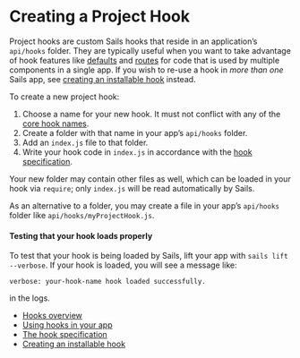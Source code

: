 # Creating a Project Hook

Project hooks are custom Sails hooks that reside in an application&rsquo;s `api/hooks` folder.  They are typically useful when you want to take advantage of hook features like [defaults](http://sailsjs.com/documentation/concepts/extending-sails/Hooks/hookspec/defaults.html) and [routes](http://sailsjs.com/documentation/concepts/extending-sails/Hooks/hookspec/routes.html) for code that is used by multiple components in a single app.  If you wish to re-use a hook in *more than one* Sails app, see [creating an installable hook](http://sailsjs.com/documentation/concepts/extending-sails/Hooks/installablehooks.html) instead.

To create a new project hook:

1. Choose a name for your new hook.  It must not conflict with any of the [core hook names](https://github.com/balderdashy/sails/blob/master/lib/app/configuration/default-hooks.js).
2. Create a folder with that name in your app&rsquo;s `api/hooks` folder.
3. Add an `index.js` file to that folder.
4. Write your hook code in `index.js` in accordance with the [hook specification](http://sailsjs.com/documentation/concepts/extending-sails/hooks/hook-specification).

Your new folder may contain other files as well, which can be loaded in your hook via `require`; only `index.js` will be read automatically by Sails.

As an alternative to a folder, you may create a file in your app&rsquo;s `api/hooks` folder like `api/hooks/myProjectHook.js`.

#### Testing that your hook loads properly

To test that your hook is being loaded by Sails, lift your app with `sails lift --verbose`.  If your hook is loaded, you will see a message like:

`verbose: your-hook-name hook loaded successfully.`

in the logs.

* [Hooks overview](http://sailsjs.com/documentation/concepts/extending-sails/Hooks)
* [Using hooks in your app](http://sailsjs.com/documentation/concepts/extending-sails/Hooks/usinghooks.html)
* [The hook specification](http://sailsjs.com/documentation/concepts/extending-sails/Hooks/hookspec)
* [Creating an installable hook](http://sailsjs.com/documentation/concepts/extending-sails/Hooks/installablehooks.html)


<docmeta name="displayName" value="Project Hooks">
<docmeta name="stabilityIndex" value="3">
